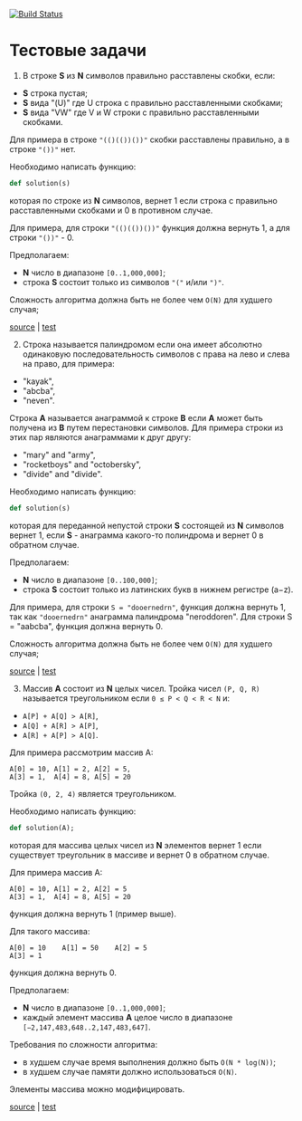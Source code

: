 [![Build Status](https://travis-ci.org/justCxx/ruby_interviews.svg)](https://travis-ci.org/justCxx/ruby_interviews)

Тестовые задачи
===============

1. В строке **S** из **N** символов правильно расставлены скобки, если:
  - **S** строка пустая;
  - **S** вида "(U)" где U строка с правильно расставленными скобками;
  - **S** вида "VW" где V и W строки с правильно расставленными скобками.

  Для примера в строке `"(()(())())"` скобки расставлены правильно, а в строке
  `"())"` нет.

  Необходимо написать функцию:
  ```ruby
  def solution(s)
  ```
  которая по строке из  **N** символов, вернет 1 если строка с правильно
  расставленными скобками и 0 в противном случае.

  Для примера,  для строки `"(()(())())"` функция должна вернуть 1, а для
  строки `"())"` - 0.

  Предполагаем:
  - **N**  число в диапазоне `[0..1,000,000]`;
  - строка **S** состоит только из символов `"("` и/или `")"`.

  Сложность алгоритма должна быть не более чем `O(N)` для худшего случая;

  [source](../master/tasks/task1.rb) | [test](../master/spec/task1_spec.rb)

2. Строка называется палиндромом если она имеет абсолютно одинаковую
  последовательность символов с права на лево и слева на право, для примера:
  - "kayak",
  - "abcba",
  - "neven".

  Строка **A** называется анаграммой к строке **B** если **A** может быть
  получена из **B** путем перестановки символов. Для примера строки из этих пар
  являются анаграммами к друг другу:

  - "mary" and "army",
  - "rocketboys" and "octobersky",
  - "divide" and "divide".

  Необходимо написать функцию:
  ```ruby
  def solution(s)
  ```

  которая для переданной непустой строки **S** состоящей из **N** символов
  вернет 1, если **S** - анаграмма какого-то полиндрома и вернет 0 в обратном
  случае.

  Предполагаем:
  - **N** число в диапазоне `[0..100,000]`;
  - строка **S** состоит только из латинских букв в нижнем регистре (a−z).

  Для примера, для строки `S = "dooernedrn"`, функция должна вернуть 1, так как
  `"dooernedrn"` анаграмма палиндрома "neroddoren". Для строки S = "aabcba",
  функция должна вернуть 0.

  Сложность алгоритма должна быть не более чем `O(N)` для худшего случая;

  [source](../master/tasks/task2.rb) | [test](../master/spec/task2_spec.rb)

3. Массив **A** состоит из **N** целых чисел. Тройка чисел `(P, Q, R)`
  называется треугольником если `0 ≤ P < Q < R < N` и:

  - `A[P] + A[Q] > A[R]`,
  - `A[Q] + A[R] > A[P]`,
  - `A[R] + A[P] > A[Q]`.

  Для примера рассмотрим массив A:
  ```
  A[0] = 10, A[1] = 2, A[2] = 5,
  A[3] = 1,  A[4] = 8, A[5] = 20
  ```
  Тройка `(0, 2, 4)` является треугольником.

  Необходимо написать функцию:
  ```ruby
  def solution(A);
  ```

  которая для массива целых чисел из **N** элементов вернет 1 если существует
  треугольник в массиве и вернет 0 в обратном случае.

  Для примера массив A:
  ```
  A[0] = 10, A[1] = 2, A[2] = 5
  A[3] = 1,  A[4] = 8, A[5] = 20
  ```
  функция должна вернуть 1 (пример выше).

  Для такого массива:
  ```
  A[0] = 10    A[1] = 50    A[2] = 5
  A[3] = 1
  ```
  функция должна вернуть 0.

  Предполагаем:

  - **N** число в диапазоне `[0..1,000,000]`;
  - каждый элемент массива **A** целое число в диапазоне
    `[−2,147,483,648..2,147,483,647]`.

  Требования по сложности алгоритма:

  - в худшем случае время выполнения должно быть `O(N * log(N))`;
  - в худшем случае памяти должно использоваться `O(N)`.

  Элементы массива можно модифицировать.

  [source](../master/tasks/task3.rb) | [test](../master/spec/task3_spec.rb)
